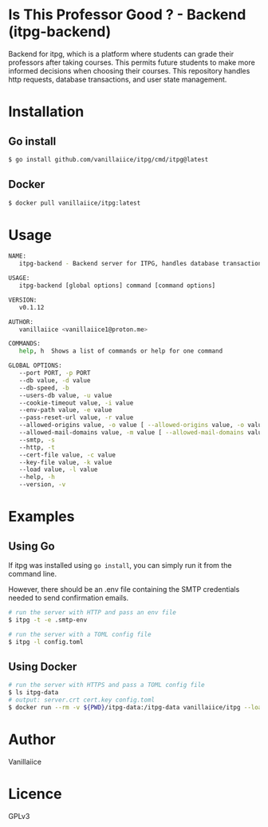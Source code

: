 # Is This Professor Good ? - Backend (itpg-backend)

Backend for itpg, which is a platform where students can grade their professors after taking courses.
This permits future students to make more informed decisions when choosing their courses.
This repository handles http requests, database transactions, and user state management.

# Installation

## Go install

```sh
$ go install github.com/vanillaiice/itpg/cmd/itpg@latest
```

## Docker

```sh
$ docker pull vanillaiice/itpg:latest
```

# Usage

```sh
NAME:
   itpg-backend - Backend server for ITPG, handles database transactions and user state management through HTTP(S) requests.

USAGE:
   itpg-backend [global options] command [command options] 

VERSION:
   v0.1.12

AUTHOR:
   vanillaiice <vanillaiice1@proton.me>

COMMANDS:
   help, h  Shows a list of commands or help for one command

GLOBAL OPTIONS:
   --port PORT, -p PORT                                                               listen on PORT (default: "443")
   --db value, -d value                                                               professors, courses and scores sqlite database (default: "itpg.db")
   --db-speed, -b                                                                     prioritize database transaction speed at the cost of data integrity (default: false)
   --users-db value, -u value                                                         user state management bolt database (default: "users.db")
   --cookie-timeout value, -i value                                                   cookie timeout in minutes (default: 30)
   --env-path value, -e value                                                         SMTP configuration file (default: ".env")
   --pass-reset-url value, -r value                                                   URL of the password reset web page
   --allowed-origins value, -o value [ --allowed-origins value, -o value ]            only allow specified origins to access resources
   --allowed-mail-domains value, -m value [ --allowed-mail-domains value, -m value ]  only allow specified mail domains to register
   --smtp, -s                                                                         use SMTP instead of SMTPS (default: false)
   --http, -t                                                                         use HTTP instead of HTTPS (default: false)
   --cert-file value, -c value                                                        SSL certificate file
   --key-file value, -k value                                                         SSL secret key file
   --load value, -l value                                                             load TOML config from file
   --help, -h                                                                         show help
   --version, -v                                                                      print the version
```

# Examples

## Using Go

If itpg was installed using `go install`, you can simply run it from the command line.

However, there should be an .env file containing the SMTP credentials needed to send confirmation emails.

```sh
# run the server with HTTP and pass an env file
$ itpg -t -e .smtp-env

# run the server with a TOML config file
$ itpg -l config.toml
```

## Using Docker

```sh
# run the server with HTTPS and pass a TOML config file
$ ls itpg-data
# output: server.crt cert.key config.toml
$ docker run --rm -v ${PWD}/itpg-data:/itpg-data vanillaiice/itpg --load itpg-data/config.toml
```

# Author

Vanillaiice

# Licence

GPLv3
